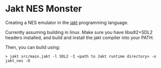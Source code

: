 # Jakt NES Monster

Creating a NES emulator in the [jakt](https://github.com/SerenityOS/jakt) programming language.

Currently assuming building in linux. Make sure you have libsdl2+SDL2 headers installed, and build and install the jakt compiler into your PATH.

Then, you can build using:

```
> jakt src/main.jakt -l SDL2 -I <path to Jakt runtime directory> -o jakt_nes -O
```
